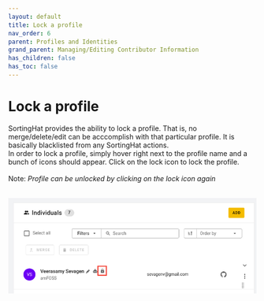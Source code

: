 ```yaml
---
layout: default
title: Lock a profile
nav_order: 6
parent: Profiles and Identities
grand_parent: Managing/Editing Contributor Information
has_children: false
has_toc: false
---
```


# Lock a profile

SortingHat provides the ability to lock a profile. That is, no merge/delete/edit can be acccomplish with that particular profile. It is basically blacklisted from any SortingHat actions. <br>
In order to lock a profile, simply hover right next to the profile name and a bunch of icons should appear. Click on the lock icon to lock the profile.<br><br>
Note: _Profile can be unlocked by clicking on the lock icon again_<br><br>

![lock-profile](./assets/lock-profile.png)<br><br>
